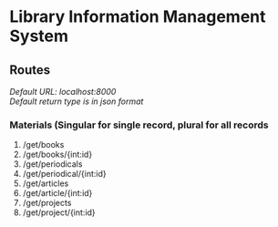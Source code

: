 <h1>Library Information Management System</h1>

<h2>Routes</h2>
<em>Default URL: localhost:8000</em><br>
<em>Default return type is in json format</em>
<h3>Materials (Singular for single record, plural for all records</h3>
<ol>
    <li>/get/books</li>
    <li>/get/books/{int:id}</li>
    <li>/get/periodicals</li>
    <li>/get/periodical/{int:id}</li>
    <li>/get/articles</li>
    <li>/get/article/{int:id}</li>
    <li>/get/projects</li>
    <li>/get/project/{int:id}</li>
</ol>
